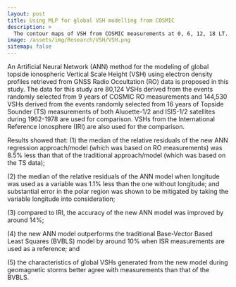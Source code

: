 ```yaml
---
layout: post
title: Using MLP for global VSH modelling from COSMIC
description: >
  The contour maps of VSH from COSMIC measurements at 0, 6, 12, 18 LT. X and Y axis are geographic longitude and latitude. The black lines are the outlines of the coast.
image: /assets/img/Research/VSH/VSH.png
sitemap: false
---
```


An Artificial Neural Network (ANN) method for the modeling of global topside ionospheric Vertical Scale Height (VSH) using electron density profiles retrieved from GNSS Radio Occultation (RO) data is proposed in this study. The data for this study are 80,124 VSHs derived from the events randomly selected from 9 years of COSMIC RO measurements and 144,530 VSHs derived from the events randomly selected from 16 years of Topside Sounder (TS) measurements of both Aluoette-1/2 and ISIS-1/2 satellites during 1962-1978 are used for comparison. VSHs from the International Reference Ionosphere (IRI) are also used for the comparison.

Results showed that:
(1) the median of the relative residuals of the new ANN regression approach/model (which was based on RO measurements) was 8.5% less than that of the traditional approach/model (which was based on the TS data);

(2) the median of the relative residuals of the ANN model when longitude was used as a variable was 1.1% less than the one without longitude; and substantial error in the polar region was shown to be mitigated by taking the variable longitude into consideration;

(3) compared to IRI, the accuracy of the new ANN model was improved by around 14%;

(4) the new ANN model outperforms the traditional Base-Vector Based Least Squares (BVBLS) model by around 10% when ISR measurements are used as a reference; and

(5) the characteristics of global VSHs generated from the new model during geomagnetic storms better agree with measurements than that of the BVBLS.
